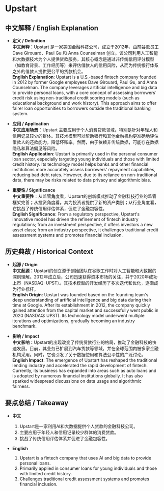 # Upstart

## 中文解释 / English Explanation

* **定义 / Definition**  
  **中文解释**：Upstart 是一家美国金融科技公司，成立于2012年，由前谷歌员工 Dave Girouard、Paul Gu 和 Anna Counselman 创立。该公司利用人工智能和大数据技术为个人提供贷款服务，其核心概念是通过非传统信用评分模型（如教育背景、工作经历等）来评估借款人的信用风险，从而为传统银行体系之外的借款人提供更公平的贷款机会。  
  **English Explanation**: Upstart is a U.S.-based fintech company founded in 2012 by former Google employees Dave Girouard, Paul Gu, and Anna Counselman. The company leverages artificial intelligence and big data to provide personal loans, with a core concept of assessing borrowers' credit risk using non-traditional credit scoring models (such as educational background and work history). This approach aims to offer fairer loan opportunities to borrowers outside the traditional banking system.

* **应用 / Application**  
  **中文应用场景**：Upstart 主要应用于个人消费贷款领域，特别是针对年轻人和信用记录较少的群体。其技术模型可以帮助银行和其他金融机构更准确地评估借款人的还款能力，降低坏账率。然而，由于依赖非传统数据，可能存在数据隐私和算法偏见等风险。  
  **English Application**: Upstart is primarily used in the personal consumer loan sector, especially targeting young individuals and those with limited credit history. Its technology model helps banks and other financial institutions more accurately assess borrowers' repayment capabilities, reducing bad debt rates. However, due to its reliance on non-traditional data, there may be risks related to data privacy and algorithmic bias.

* **重要性 / Significance**  
  **中文重要性**：从监管角度看，Upstart的创新模式推动了金融科技行业的监管框架完善；从投资角度看，其为投资者提供了新的资产类别；从行业角度看，它挑战了传统信用评估体系，促进了金融包容性。  
  **English Significance**: From a regulatory perspective, Upstart's innovative model has driven the refinement of fintech industry regulations; from an investment perspective, it offers investors a new asset class; from an industry perspective, it challenges traditional credit assessment systems and promotes financial inclusion.

## 历史典故 / Historical Context

* **起源 / Origin**  
  **中文起源**：Upstart的创立源于创始团队在谷歌工作时对人工智能和大数据的深刻理解。2012年成立后，公司迅速获得资本市场的关注，并于2020年成功上市（NASDAQ: UPST）。其技术模型的开发经历了多次迭代和优化，逐渐成为行业标杆。  
  **English Origin**: Upstart was founded based on the founding team's deep understanding of artificial intelligence and big data during their time at Google. After its establishment in 2012, the company quickly gained attention from the capital market and successfully went public in 2020 (NASDAQ: UPST). Its technology model underwent multiple iterations and optimizations, gradually becoming an industry benchmark.

* **影响 / Impact**  
  **中文影响**：Upstart的出现改变了传统贷款行业的格局，推动了金融科技的快速发展。目前，其业务已扩展到汽车贷款等领域，并在全球范围内被多家金融机构采用。同时，它也引发了关于数据使用和算法公平性的广泛讨论。  
  **English Impact**: The emergence of Upstart has reshaped the traditional lending industry and accelerated the rapid development of fintech. Currently, its business has expanded into areas such as auto loans and is adopted by numerous financial institutions globally. It has also sparked widespread discussions on data usage and algorithmic fairness.

## 要点总结 / Takeaway

* **中文**  
  1. Upstart是一家利用AI和大数据提供个人贷款的金融科技公司。
  2. 主要应用于年轻人和信用记录较少群体的消费贷款。
  3. 挑战了传统信用评估体系并促进了金融包容性。

* **English**  
  1. Upstart is a fintech company that uses AI and big data to provide personal loans.
  2. Primarily applied in consumer loans for young individuals and those with limited credit history.
  3. Challenges traditional credit assessment systems and promotes financial inclusion.